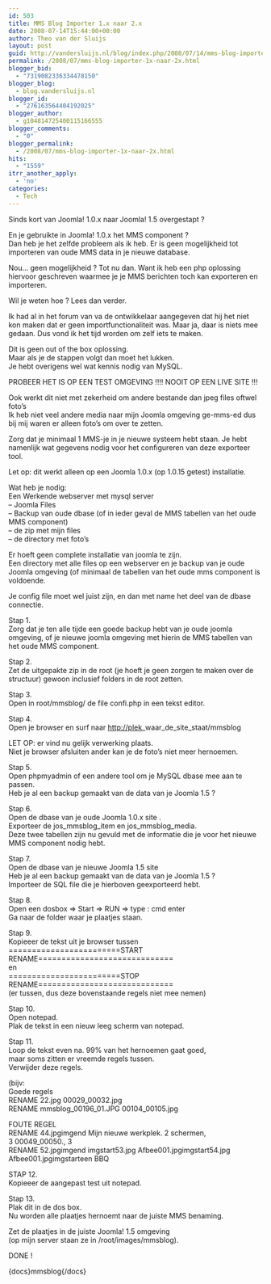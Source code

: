 ```yaml
---
id: 503
title: MMS Blog Importer 1.x naar 2.x
date: 2008-07-14T15:44:00+00:00
author: Theo van der Sluijs
layout: post
guid: http://vandersluijs.nl/blog/index.php/2008/07/14/mms-blog-importer-1x-naar-2x/
permalink: /2008/07/mms-blog-importer-1x-naar-2x.html
blogger_bid:
  - "7319082336334478150"
blogger_blog:
  - blog.vandersluijs.nl
blogger_id:
  - "276163564404192025"
blogger_author:
  - g104814725400115166555
blogger_comments:
  - "0"
blogger_permalink:
  - /2008/07/mms-blog-importer-1x-naar-2x.html
hits:
  - "1559"
itrr_another_apply:
  - 'no'
categories:
  - Tech
---
```

Sinds kort van Joomla! 1.0.x naar Joomla! 1.5 overgestapt ?

En je gebruikte in Joomla! 1.0.x het MMS component ?  
Dan heb je het zelfde probleem als ik heb. Er is geen mogelijkheid tot importeren van oude MMS data in je nieuwe database.

Nou… geen mogelijkheid ? Tot nu dan. Want ik heb een php oplossing hiervoor geschreven waarmee je je MMS berichten toch kan exporteren en importeren.

Wil je weten hoe ? Lees dan verder.

Ik had al in het forum van va de ontwikkelaar aangegeven dat hij het niet kon maken dat er geen importfunctionaliteit was. Maar ja, daar is niets mee gedaan. Dus vond ik het tijd worden om zelf iets te maken.

Dit is geen out of the box oplossing.  
Maar als je de stappen volgt dan moet het lukken.  
Je hebt overigens wel wat kennis nodig van MySQL.

PROBEER HET IS OP EEN TEST OMGEVING !!!! NOOIT OP EEN LIVE SITE !!!

Ook werkt dit niet met zekerheid om andere bestande dan jpeg files oftwel foto’s  
Ik heb niet veel andere media naar mijn Joomla omgeving ge-mms-ed dus bij mij waren er alleen foto’s om over te zetten.

Zorg dat je minimaal 1 MMS-je in je nieuwe systeem hebt staan. Je hebt namenlijk wat gegevens nodig voor het configureren van deze exporteer tool.

Let op: dit werkt alleen op een Joomla 1.0.x (op 1.0.15 getest) installatie.

Wat heb je nodig:  
Een Werkende webserver met mysql server  
&#8211; Joomla Files  
&#8211; Backup van oude dbase (of in ieder geval de MMS tabellen van het oude MMS component)  
&#8211; de zip met mijn files  
&#8211; de directory met foto’s

Er hoeft geen complete installatie van joomla te zijn.  
Een directory met alle files op een webserver en je backup van je oude Joomla omgeving (of minimaal de tabellen van het oude mms component is voldoende.

Je config file moet wel juist zijn, en dan met name het deel van de dbase connectie.

Stap 1.  
Zorg dat je ten alle tijde een goede backup hebt van je oude joomla omgeving, of je nieuwe joomla omgeving met hierin de MMS tabellen van het oude MMS component.

Stap 2.  
Zet de uitgepakte zip in de root (je hoeft je geen zorgen te maken over de structuur) gewoon inclusief folders in de root zetten.

Stap 3.   
Open in root/mmsblog/ de file confi.php in een tekst editor.

Stap 4.  
Open je browser en surf naar <http://plek>_waar_de_site_staat/mmsblog

LET OP: er vind nu gelijk verwerking plaats.  
Niet je browser afsluiten ander kan je de foto’s niet meer hernoemen.

Stap 5.  
Open phpmyadmin of een andere tool om je MySQL dbase mee aan te passen.  
Heb je al een backup gemaakt van de data van je Joomla 1.5 ?

Stap 6.  
Open de dbase van je oude Joomla 1.0.x site .  
Exporteer de jos_mmsblog_item en jos_mmsblog_media.  
Deze twee tabellen zijn nu gevuld met de informatie die je voor het nieuwe MMS component nodig hebt.

Stap 7.  
Open de dbase van je nieuwe Joomla 1.5 site   
Heb je al een backup gemaakt van de data van je Joomla 1.5 ?  
Importeer de SQL file die je hierboven geexporteerd hebt.

Stap 8.  
Open een dosbox => Start => RUN => type : cmd enter  
Ga naar de folder waar je plaatjes staan.

Stap 9.  
Kopieeer de tekst uit je browser tussen   
========================START RENAME=============================  
en  
========================STOP RENAME=============================  
(er tussen, dus deze bovenstaande regels niet mee nemen)

Stap 10.  
Open notepad.  
Plak de tekst in een nieuw leeg scherm van notepad.

Stap 11.   
Loop de tekst even na. 99% van het hernoemen gaat goed,  
maar soms zitten er vreemde regels tussen.  
Verwijder deze regels.

(bijv:   
Goede regels  
RENAME 22.jpg 00029_00032.jpg   
RENAME mmsblog_00196_01.JPG 00104_00105.jpg 

FOUTE REGEL  
RENAME 44.jpgimgend Mijn nieuwe werkplek. 2 schermen, 3 00049_00050., 3   
RENAME 52.jpgimgend imgstart53.jpg Afbee001.jpgimgstart54.jpg Afbee001.jpgimgstarteen BBQ

STAP 12.  
Kopieeer de aangepast test uit notepad.

Stap 13.  
Plak dit in de dos box.  
Nu worden alle plaatjes hernoemt naar de juiste MMS benaming.

Zet de plaatjes in de juiste Joomla! 1.5 omgeving   
(op mijn server staan ze in /root/images/mmsblog).

DONE !

{docs}mmsblog{/docs}